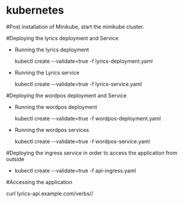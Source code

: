 # kubernetes

#Post installation of Minikube, start the minikube cluster.

#Deploying the lyrics deployment and Service 

 - Running the lyrics deployment

   kubectl create --validate=true -f lyrics-deployment.yaml

 - Running the Lyrics service

   kubectl create --validate=true -f lyrics-service.yaml


#Deploying the wordpos deployment and Service

 - Running the wordpos deployment

   kubectl create --validate=true -f wordpos-deployment.yaml

 - Running the wordpos services

   kubectl create --validate=true -f wordpos-service.yaml


#Deploying the ingress service in order to access the application from outside

 - kubectl create --validate=true -f api-ingress.yaml

#Accessing the application

 curl lyrics-api.example.com/verbs/<artist>/<title>
 curl lyrics-api.example.com/adjectives/<artist>/<title>

 	example : curl lyrics-api.example.com/adjectives/coldplay/yellow
 			curl lyrics-api.example.com/verbs/coldplay/yellow

